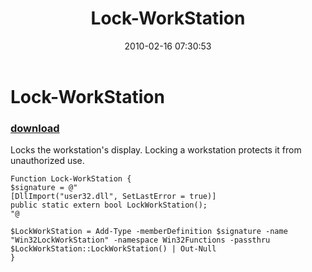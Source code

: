 ﻿---
pid:            1640
parent:         0
children:       
poster:         Mike Pfeiffer
title:          Lock-WorkStation
date:           2010-02-16 07:30:53
description:    Locks the workstation's display. Locking a workstation protects it from unauthorized use.
format:         posh
---

# Lock-WorkStation

### [download](1640.ps1)  

Locks the workstation's display. Locking a workstation protects it from unauthorized use.

```posh
Function Lock-WorkStation {
$signature = @"
[DllImport("user32.dll", SetLastError = true)]
public static extern bool LockWorkStation();
"@

$LockWorkStation = Add-Type -memberDefinition $signature -name "Win32LockWorkStation" -namespace Win32Functions -passthru
$LockWorkStation::LockWorkStation() | Out-Null
}
```

